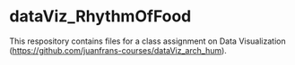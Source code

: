 # dataViz_RhythmOfFood
This respository contains files for a class assignment on Data Visualization (https://github.com/juanfrans-courses/dataViz_arch_hum).
